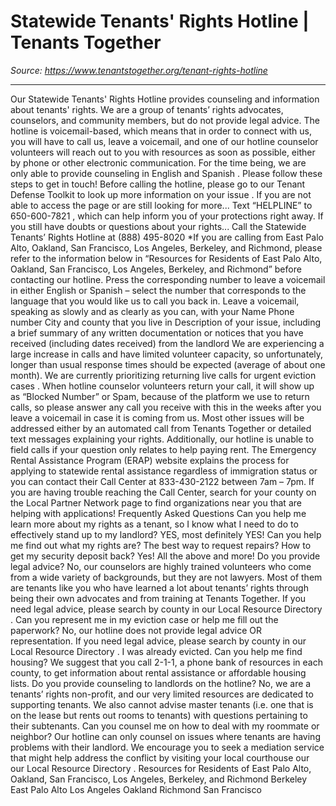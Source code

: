 # Statewide Tenants' Rights Hotline | Tenants Together

_Source: https://www.tenantstogether.org/tenant-rights-hotline_

---

Our Statewide Tenants' Rights Hotline provides counseling and information about tenants' rights.
We are a group of tenants’ rights advocates, counselors, and community members, but do not provide legal advice.
The hotline is voicemail-based, which means that in order to connect with us, you will have to call us, leave a voicemail, and one of our hotline counselor volunteers will reach out to you with resources as soon as possible, either by phone or other electronic communication.
For the time being, we are only able to provide counseling in English and Spanish
.
Please follow these steps to get in touch!
Before calling the hotline, please go to our
Tenant Defense Toolkit
to look up more information on your issue
. If you are not able to access the page or are still looking for more...
Text “HELPLINE” to 650-600-7821
, which can help inform you of your protections right away. If you still have doubts or questions about your rights...
Call the Statewide Tenants’ Rights Hotline at (888) 495-8020
*If you are calling from East Palo Alto, Oakland, San Francisco, Los
Angeles, Berkeley, and Richmond, please refer to the information
below in “Resources for Residents of East Palo Alto, Oakland, San
Francisco, Los Angeles, Berkeley, and Richmond” before contacting our hotline.
Press the corresponding number to
leave a voicemail in either English or Spanish
– select the number that corresponds to the language that you would like us to call you back in.
Leave a voicemail, speaking as slowly and as clearly as you can, with your
Name
Phone number
City and county that you live in
Description of your issue, including a brief summary of any written documentation or notices that you have received (including dates received) from the landlord
We are experiencing a large increase in calls and have limited volunteer capacity, so unfortunately, longer than usual response times should be expected (average of about one month). We are currently prioritizing returning
live calls for urgent eviction cases
. When hotline counselor volunteers return your call, it will show up as “Blocked Number” or Spam, because of the platform we use to return calls, so please answer any call you receive with this in the weeks after you leave a voicemail in case it is coming from us. Most other issues will be addressed either by an automated call from Tenants Together or detailed text messages explaining your rights.
Additionally, our hotline is unable to field calls if your question only relates to help paying rent. The
Emergency Rental Assistance Program (ERAP) website
explains the process for applying to statewide rental assistance regardless of immigration status or you can contact their Call Center at 833-430-2122 between 7am – 7pm. If you are having trouble reaching the Call Center, search for your county on the
Local Partner Network page
to find organizations near you that are helping with applications!
Frequently Asked Questions
Can you help me learn more about my rights as a tenant, so I know what I need to do to effectively stand up to my landlord?
YES, most definitely YES!
Can you help me find out what my rights are? The best way to request repairs? How to get my security deposit back?
Yes! All the above and more!
Do you provide legal advice?
No, our counselors are highly trained volunteers who come from a wide variety of backgrounds, but they are not lawyers. Most of them are tenants like you who have learned a lot about tenants’ rights through being their own advocates and from training at Tenants Together. If you need legal advice, please search by county in our
Local Resource Directory
.
Can you represent me in my eviction case or help me fill out the paperwork?
No, our hotline does not provide legal advice OR representation. If you need legal advice, please search by county in our
Local Resource Directory
.
I was already evicted. Can you help me find housing?
We suggest that you call 2-1-1, a phone bank of resources in each county, to get information about rental assistance or affordable housing lists.
Do you provide counseling to landlords on the hotline?
No, we are a tenants’ rights non-profit, and our very limited resources are dedicated to supporting tenants. We also cannot advise master tenants (i.e. one that is on the lease but rents out rooms to tenants) with questions pertaining to their subtenants.
Can you counsel me on how to deal with my roommate or neighbor?
Our hotline can only counsel on issues where tenants are having problems with their landlord. We encourage you to seek a mediation service that might help address the conflict by visiting your local courthouse our our
Local Resource Directory
.
Resources for Residents of East Palo Alto, Oakland, San Francisco, Los Angeles, Berkeley, and Richmond
Berkeley
East Palo Alto
Los Angeles
Oakland
Richmond
San Francisco